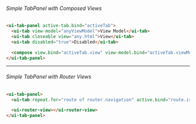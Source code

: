 ###### Simple TabPanel with Composed Views

```html
<ui-tab-panel active-tab.bind="activeTab">
  <ui-tab view-model="anyViewModel">View Model</ui-tab>
  <ui-tab closeable view="any.html">View</ui-tab>
  <ui-tab disabled="true">Disabled</ui-tab>

  <compose view.bind="activeTab.view" view-model.bind="activeTab.viewModel"></compose>
</ui-tab-panel>
```

----

###### Simple TabPanel with Router Views

```html
<ui-tab-panel>
  <ui-tab repeat.for="route of router.navigation" active.bind="route.isActive" href.bind="route.href">${route.title}</ui-tab>

  <ui-router-view></ui-router-view>
</ui-tab-panel>
```
